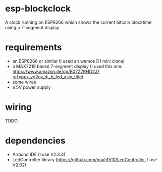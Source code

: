 # esp-blockclock
A clock running on ESP8266 which shows the current bitcoin blocktime using a 7-segment display

# requirements
- an ESP8266 or similar (I used an wemos D1 mini clone)
- a MAX7219 based 7-segment display (I used this one: https://www.amazon.de/dp/B07Z7RHD2J?ref=ppx_yo2ov_dt_b_fed_asin_title)
- some wires
- a 5V power supply

# wiring
TODO

# dependencies
- Arduino IDE (I use V2.3.4)
- LedController library (https://github.com/noah1510/LedController, I use V2.02)

